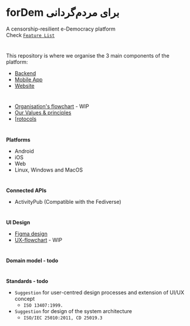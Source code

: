 # forDem برای مردم‌گردانی
A censorship-resilient e-Democracy platform  
Check [`Feature List`](https://github.com/tcfev/forDem/issues/85)
#
This repository is where we organise the 3 main components of the platform:
* [Backend](https://github.com/tcfev/backend)
* [Mobile App](https://github.com/tcfev/fordem-app)
* [Website](https://github.com/tcfev/landing-page)
#
* [Organisation's flowchart](https://github.com/tcfev/forDem/blob/main/.images/organisation.md) - WIP
* [Our Values & principles](https://github.com/tcfev/forDem/issues/57)
* [[rotocols](https://github.com/tcfev/forDem/tree/main/.assets/.protocols)
#
**Platforms**
- Android
- iOS
- Web
- Linux, Windows and MacOS
#
**Connected APIs**
- ActivityPub (Compatible with the Fediverse)
#
**UI Design**  
* [Figma design](https://www.figma.com/file/VHFRoqXfhc2ThZQMZUXcje/%D8%A8%D8%B1%D8%A7%DB%8C-%D9%85%D8%B1%D8%AF%D9%85%E2%80%8C%D8%B3%D8%A7%D9%84%D8%A7%D8%B1%DB%8C%2Ff%C3%BCrDem?node-id=0%3A1)  
* [UX-flowchart](https://github.com/tcfev/forDem/blob/main/.images/ux-flowchart.md) - WIP
#
**Domain model - todo**  
#
**Standards - todo**  
- `Suggestion` for user-centred design processes and extension of UI/UX concept
    * `ISO 13407:1999.`
- `Suggestion` for design of the system architecture
    * `ISO/IEC 25010:2011, CD 25019.3`
